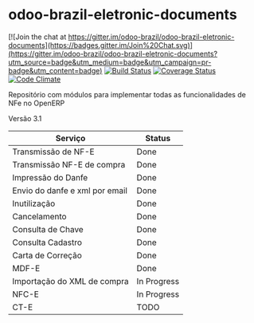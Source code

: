 odoo-brazil-eletronic-documents
===

[![Join the chat at https://gitter.im/odoo-brazil/odoo-brazil-eletronic-documents](https://badges.gitter.im/Join%20Chat.svg)](https://gitter.im/odoo-brazil/odoo-brazil-eletronic-documents?utm_source=badge&utm_medium=badge&utm_campaign=pr-badge&utm_content=badge)
[![Build Status](https://travis-ci.org/odoo-brazil/odoo-brazil-eletronic-documents.svg?branch=8.0)](https://travis-ci.org/odoo-brazil/odoo-brazil-eletronic-documents)
[![Coverage Status](https://coveralls.io/repos/odoo-brazil/odoo-brazil-eletronic-documents/badge.svg?branch=8.0&service=github)](https://coveralls.io/github/odoo-brazil/odoo-brazil-eletronic-documents?branch=8.0)
[![Code Climate](https://codeclimate.com/github/odoo-brazil/odoo-brazil-eletronic-documents/badges/gpa.svg)](https://codeclimate.com/github/odoo-brazil/odoo-brazil-eletronic-documents)

Repositório com módulos para implementar todas as funcionalidades de NFe no OpenERP

Versão 3.1

Serviço | Status
------------ | -------------
Transmissão de NF-E | Done
Transmissão NF-E de compra | Done
Impressão do Danfe | Done
Envio do danfe e xml por email | Done
Inutilização | Done
Cancelamento | Done
Consulta de Chave | Done
Consulta Cadastro | Done
Carta de Correção | Done
MDF-E | Done
Importação do XML de compra | In Progress
NFC-E | In Progress
CT-E | TODO


